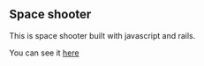 ## Space shooter

This is space shooter built with javascript and rails.

You can see it [here](http://spaceblaster.herokuapp.com)
